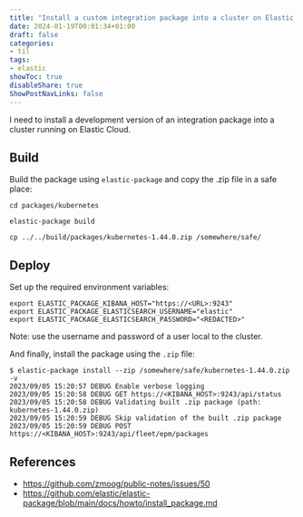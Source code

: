 ```yaml
---
title: "Install a custom integration package into a cluster on Elastic Cloud"
date: 2024-01-19T00:01:34+01:00
draft: false
categories:
- til
tags:
- elastic
showToc: true
disableShare: true
ShowPostNavLinks: false
---
```


I need to install a development version of an integration package into a cluster running on Elastic Cloud.

## Build

Build the package using `elastic-package` and copy the .zip file in a safe place:

```shell
cd packages/kubernetes

elastic-package build

cp ../../build/packages/kubernetes-1.44.0.zip /somewhere/safe/
```

## Deploy

Set up the required environment variables:

```shell
export ELASTIC_PACKAGE_KIBANA_HOST="https://<URL>:9243"
export ELASTIC_PACKAGE_ELASTICSEARCH_USERNAME="elastic"
export ELASTIC_PACKAGE_ELASTICSEARCH_PASSWORD="<REDACTED>"
```

Note: use the username and password of a user local to the cluster.

And finally, install the package using the `.zip` file:

```shell
$ elastic-package install --zip /somewhere/safe/kubernetes-1.44.0.zip -v
2023/09/05 15:20:57 DEBUG Enable verbose logging
2023/09/05 15:20:58 DEBUG GET https://<KIBANA_HOST>:9243/api/status
2023/09/05 15:20:58 DEBUG Validating built .zip package (path: kubernetes-1.44.0.zip)
2023/09/05 15:20:59 DEBUG Skip validation of the built .zip package
2023/09/05 15:20:59 DEBUG POST https://<KIBANA_HOST>:9243/api/fleet/epm/packages
```

## References

- https://github.com/zmoog/public-notes/issues/50
- https://github.com/elastic/elastic-package/blob/main/docs/howto/install_package.md 
